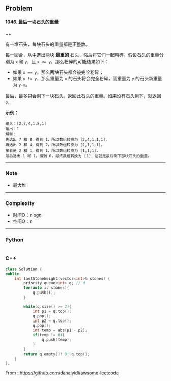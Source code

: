 ## Problem

#### [1046. 最后一块石头的重量](https://leetcode-cn.com/problems/last-stone-weight/)

++

有一堆石头，每块石头的重量都是正整数。

每一回合，从中选出两块 **最重的** 石头，然后将它们一起粉碎。假设石头的重量分别为 `x` 和 `y`，且 `x <= y`。那么粉碎的可能结果如下：

- 如果 `x == y`，那么两块石头都会被完全粉碎；
- 如果 `x != y`，那么重量为 `x` 的石头将会完全粉碎，而重量为 `y` 的石头新重量为 `y-x`。

最后，最多只会剩下一块石头。返回此石头的重量。如果没有石头剩下，就返回 `0`。

 

**示例：**

```
输入：[2,7,4,1,8,1]
输出：1
解释：
先选出 7 和 8，得到 1，所以数组转换为 [2,4,1,1,1]，
再选出 2 和 4，得到 2，所以数组转换为 [2,1,1,1]，
接着是 2 和 1，得到 1，所以数组转换为 [1,1,1]，
最后选出 1 和 1，得到 0，最终数组转换为 [1]，这就是最后剩下那块石头的重量。
```

 

------

### Note

- 最大堆

------

### Complexity

- 时间O：nlogn
- 空间O：n

------

### Python

```python

```

### C++

```C++
class Solution {
public:
    int lastStoneWeight(vector<int>& stones) {
        priority_queue<int> q; // d
        for(auto i: stones){
            q.push(i);
        }

        while(q.size() >= 2){
            int p1 = q.top();
            q.pop();
            int p2 = q.top();
            q.pop();
            int temp = abs(p1 - p2);
            if(temp != 0){
                q.push(temp);
            }
        }
        return q.empty()? 0: q.top();
    }
};
```



From : https://github.com/dahaiyidi/awsome-leetcode
